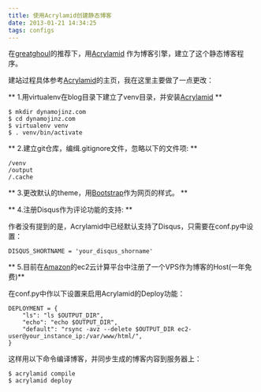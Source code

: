 ```yaml
---
title: 使用Acrylamid创建静态博客
date: 2013-01-21 14:34:25
tags: configs
---
```

在[greatghoul](http://github.com/greatghoul)的推荐下，用[Acrylamid](http://github.com/posativ/acrylamid)
作为博客引擎，建立了这个静态博客程序。

建站过程具体参考[Acrylamid](http://github.com/posativ/acrylamid)的主页，我在这里主要做了一点更改：

** 1.用virtualenv在blog目录下建立了venv目录，并安装[Acrylamid](http://github.com/posativ/acrylamid) **

    $ mkdir dynamojinz.com
    $ cd dynamojinz.com
    $ virtualenv venv
    $ . venv/bin/activate

** 2.建立git仓库，编缉.gitignore文件，忽略以下的文件项: **

    /venv
    /output
    /.cache

** 3.更改默认的theme，用[Bootstrap](http://github.com/twitter/Bootstrap)作为网页的样式。 **

** 4.注册Disqus作为评论功能的支持: **

作者没有提到的是，Acrylamid中已经默认支持了Disqus，只需要在conf.py中设置：

	DISQUS_SHORTNAME = 'your_disqus_shorname'

** 5.目前在[Amazon](http://aws.amazon.com/ec2)的ec2云计算平台中注册了一个VPS作为博客的Host(一年免费)**

在conf.py中作以下设置来启用Acrylamid的Deploy功能：

	DEPLOYMENT = {
		"ls": "ls $OUTPUT_DIR",
		"echo": "echo $OUTPUT_DIR",
		"default": "rsync -avz --delete $OUTPUT_DIR ec2-user@your_instance_ip:/var/www/html/",
	}

这样用以下命令编译博客，并同步生成的博客内容到服务器上：

	$ acrylamid compile
	$ acrylamid deploy

